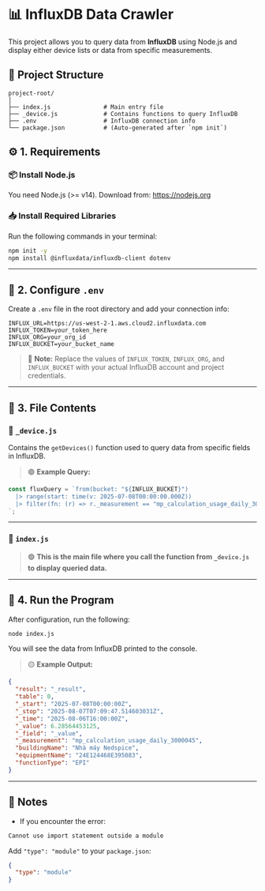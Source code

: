 # 📊 InfluxDB Data Crawler

This project allows you to query data from **InfluxDB** using Node.js and display either device lists or data from specific measurements.

## 📁 Project Structure

```
project-root/
│
├── index.js               # Main entry file
├── _device.js             # Contains functions to query InfluxDB
├── .env                   # InfluxDB connection info
└── package.json           # (Auto-generated after `npm init`)
```

## ⚙️ 1. Requirements

### 📦 Install Node.js

You need Node.js (>= v14). Download from: https://nodejs.org

### 📥 Install Required Libraries

Run the following commands in your terminal:

```bash
npm init -y
npm install @influxdata/influxdb-client dotenv
```

---

## 📁 2. Configure `.env`

Create a `.env` file in the root directory and add your connection info:

```env
INFLUX_URL=https://us-west-2-1.aws.cloud2.influxdata.com
INFLUX_TOKEN=your_token_here
INFLUX_ORG=your_org_id
INFLUX_BUCKET=your_bucket_name
```

> 🔵 **Note:** Replace the values of `INFLUX_TOKEN`, `INFLUX_ORG`, and `INFLUX_BUCKET` with your actual InfluxDB account and project credentials.

---

## 🧠 3. File Contents

### 📄 `_device.js`

Contains the `getDevices()` function used to query data from specific fields in InfluxDB.

> 🟣 **Example Query:**

```js
const fluxQuery = `from(bucket: "${INFLUX_BUCKET}")
  |> range(start: time(v: 2025-07-08T00:00:00.000Z))
  |> filter(fn: (r) => r._measurement == "mp_calculation_usage_daily_3000045" and r.buildingName == "Nhà máy Nedspice" and r.equipmentName == "24E124468E395083")
`;
```

---

### 📄 `index.js`

> 🟢 **This is the main file where you call the function from `_device.js` to display queried data.**

---

## 🚀 4. Run the Program

After configuration, run the following:

```bash
node index.js
```

You will see the data from InfluxDB printed to the console.

> 🟡 **Example Output:**

```json
{
  "result": "_result",
  "table": 0,
  "_start": "2025-07-08T00:00:00Z",
  "_stop": "2025-08-07T07:09:47.514603031Z",
  "_time": "2025-08-06T16:00:00Z",
  "_value": 6.28564453125,
  "_field": "_value",
  "_measurement": "mp_calculation_usage_daily_3000045",
  "buildingName": "Nhà máy Nedspice",
  "equipmentName": "24E124468E395083",
  "functionType": "EPI"
}
```

---

## 📌 Notes

- If you encounter the error:

```bash
Cannot use import statement outside a module
```

Add `"type": "module"` to your `package.json`:

```json
{
  "type": "module"
}
```
